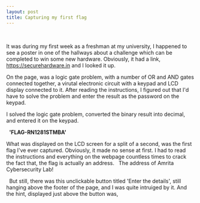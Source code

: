 ```yaml
---
layout: post 
title: Capturing my first flag
---
```

&nbsp;

It was during my first week as a freshman at my university, I happened to see a poster in one of the hallways about a challenge which can be completed to win some new hardware. Obviously, it had a link, <https://securehardware.in> and I looked it up.
&nbsp;

On the page, was a logic gate problem, with a number of OR and AND gates connected together, a virutal electronic circuit with a keypad and LCD display connected to it. After reading the instructions, I figured out that I'd have to solve the problem and enter the result as the password on the keypad.
&nbsp;

I solved the logic gate problem, converted the binary result into decimal, and entered it on the keypad.

&nbsp;
**'FLAG-RN1281STMBA'**

What was displayed on the LCD screen for a split of a second, was the first flag I've ever captured. Obviously, it made no sense at first. I had to read the instructions and everything on the webpage countless times to crack the fact that, the flag is actually an address. &nbsp;
The address of Amrita Cybersecurity Lab!

&nbsp;
But still, there was this unclickable button titled 'Enter the details', still hanging above the footer of the page, and I was quite intruiged by it. And the hint, displayed just above the button was, 




